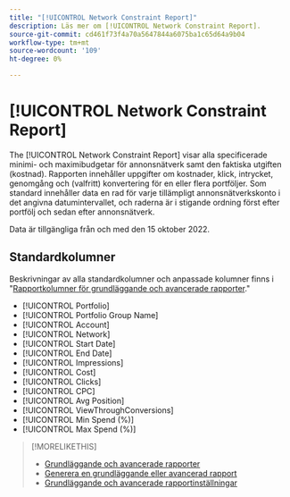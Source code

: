 ```yaml
---
title: "[!UICONTROL Network Constraint Report]"
description: Läs mer om [!UICONTROL Network Constraint Report].
source-git-commit: cd461f73f4a70a5647844a6075ba1c65d64a9b04
workflow-type: tm+mt
source-wordcount: '109'
ht-degree: 0%

---
```


# [!UICONTROL Network Constraint Report]

The [!UICONTROL Network Constraint Report] visar alla specificerade minimi- och maximibudgetar för annonsnätverk samt den faktiska utgiften (kostnad). Rapporten innehåller uppgifter om kostnader, klick, intrycket, genomgång och (valfritt) konvertering för en eller flera portföljer. Som standard innehåller data en rad för varje tillämpligt annonsnätverkskonto i det angivna datumintervallet, och raderna är i stigande ordning först efter portfölj och sedan efter annonsnätverk.

Data är tillgängliga från och med den 15 oktober 2022.<!-- [Later: You can view data for the previous NN days.] -->

## Standardkolumner

Beskrivningar av alla standardkolumner och anpassade kolumner finns i &quot;[Rapportkolumner för grundläggande och avancerade rapporter](basic-advanced-report-columns.md).&quot;

* [!UICONTROL Portfolio]
* [!UICONTROL Portfolio Group Name]
* [!UICONTROL Account]
* [!UICONTROL Network]
* [!UICONTROL Start Date]
* [!UICONTROL End Date]
* [!UICONTROL Impressions]
* [!UICONTROL Cost]
* [!UICONTROL Clicks]
* [!UICONTROL CPC]
* [!UICONTROL Avg Position]
* [!UICONTROL ViewThroughConversions]
* [!UICONTROL Min Spend (%)]
* [!UICONTROL Max Spend (%)]

>[!MORELIKETHIS]
>
>* [Grundläggande och avancerade rapporter](basic-advanced-report-about.md)
>* [Generera en grundläggande eller avancerad rapport](basic-advanced-report-generate.md)
>* [Grundläggande och avancerade rapportinställningar](basic-advanced-report-settings.md)

